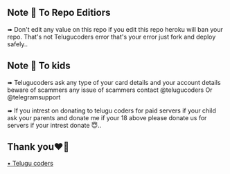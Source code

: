 ## **Note 📝 To Repo Editiors**

➠ Don't edit any value on this repo if you edit this repo heroku will ban your repo. 
That's not Telugucoders error that's your error just fork and deploy safely.. 

## **Note 📝 To kids**

➠ Telugucoders ask any type of your card details and your account details beware of scammers any issue of scammers contact @telugucoders Or @telegramsupport

➠ If you intrest on donating to telugu coders for paid servers if your child ask your parents and donate me if your 18 above please donate us for servers if your intrest donate 😇.. 

## Thank you❤🌹
[• Telugu coders](https://t.me/tgshadow_fighters) 
